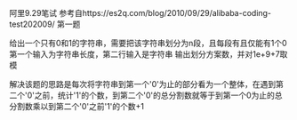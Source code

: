 阿里9.29笔试
参考自https://es2q.com/blog/2010/09/29/alibaba-coding-test202009/
第一题

给出一个只有0和1的字符串，需要把该字符串划分为n段，且每段有且仅能有1个0
第一个输入为字符串长度，第二行输入是字符串
输出划分方案数，并对1e+9+7取模

解决该题的思路是每次将字符串到第一个'0'为止的部分看为一个整体，在遇到第二个'0'之前，统计'1'的个数，到第二个'0'的总分割数就等于到第一个0为止的总分割数乘以到第二个'0'之前'1'的个数+1
